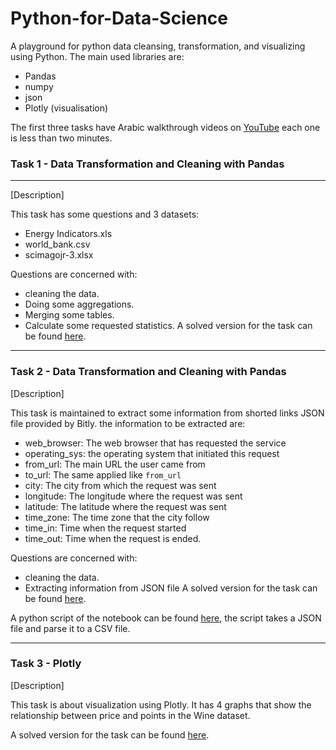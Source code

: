 # Python-for-Data-Science

A playground for python data cleansing, transformation, and visualizing using Python. 
The main used libraries are: 
  - Pandas
  - numpy 
  - json
  - Plotly (visualisation)

The first three tasks have Arabic walkthrough videos on [YouTube](https://www.youtube.com/playlist?list=PLfzTCaaN3T5VKPkgYsno_7NL_uiAOkhoc) each one is less than two minutes. 
### Task 1 - Data Transformation and Cleaning with Pandas
-------------
[Description]

This task has some questions and 3 datasets:
  - Energy Indicators.xls
  - world_bank.csv
  - scimagojr-3.xlsx

Questions are concerned with: 
  - cleaning the data.
  - Doing some aggregations.
  - Merging some tables.
  - Calculate some requested statistics. 
A solved version for the task can be found [here](https://github.com/FaridSharaf/Python-for-Data-Science/blob/main/Task%201%20-%20Data%20Transformation%20and%20Cleaning%20with%20Pandas/Task%201%20-%20Data%20Transformation%20and%20Cleaning%20with%20Pandas.ipynb). 
----
### Task 2 - Data Transformation and Cleaning with Pandas
                    
[Description]

This task is maintained to extract some information from shorted links JSON file provided by Bitly. 
the information to be extracted are: 
  - web_browser: The web browser that has requested the service
  - operating_sys: the operating system that initiated this request
  - from_url: The main URL the user came from
  - to_url: The same applied like `from_url`
  - city: The city from which the request was sent
  - longitude: The longitude where the request was sent
  - latitude: The latitude where the request was sent
  - time_zone: The time zone that the city follow
  - time_in: Time when the request started
  - time_out: Time when the request is ended.

Questions are concerned with: 
  - cleaning the data.
  - Extracting information from JSON file
A solved version for the task can be found [here](https://github.com/FaridSharaf/Python-for-Data-Science/blob/main/Task%202%20-%20USA.gov%20Data%20from%20Bitly/Task%202%20-%20USA.gov%20Data%20from%20Bitly.ipynb). 

A python script of the notebook can be found [here](https://github.com/FaridSharaf/Python-for-Data-Science/blob/main/Task%202%20-%20USA.gov%20Data%20from%20Bitly/%5BScript%5DTask%202%20-%20USA.gov%20Data%20from%20Bitly.py), the script takes a JSON file and parse it to a CSV file.

----
### Task 3 - Plotly
                    
[Description]

This task is about visualization using Plotly. 
It has 4 graphs that show the relationship between price and points in the Wine dataset. 

A solved version for the task can be found [here](https://github.com/FaridSharaf/Python-for-Data-Science/blob/main/Task%203%20-%20Plotly/plotly%20playground.ipynb). 
